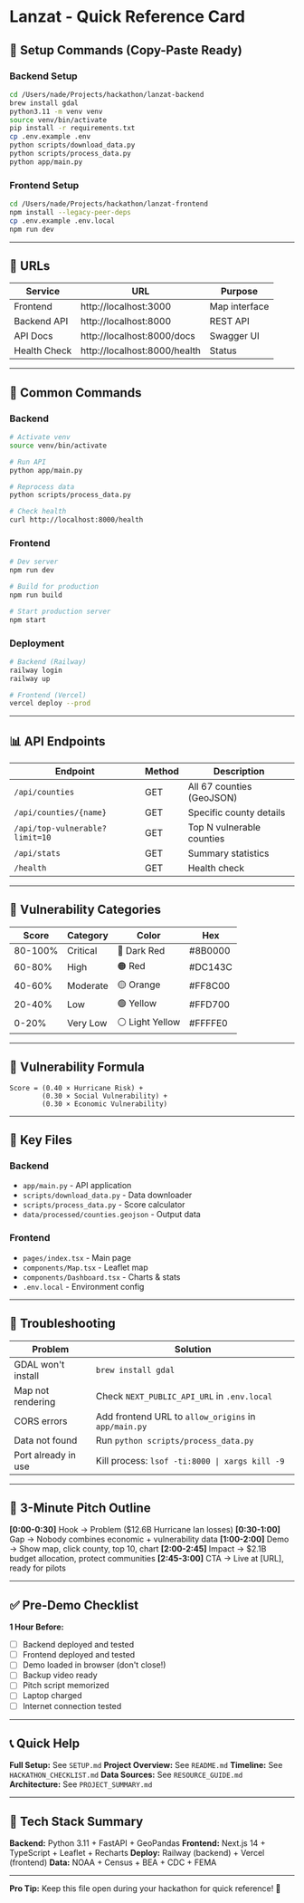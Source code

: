 # Lanzat - Quick Reference Card

## 🚀 Setup Commands (Copy-Paste Ready)

### Backend Setup
```bash
cd /Users/nade/Projects/hackathon/lanzat-backend
brew install gdal
python3.11 -m venv venv
source venv/bin/activate
pip install -r requirements.txt
cp .env.example .env
python scripts/download_data.py
python scripts/process_data.py
python app/main.py
```

### Frontend Setup
```bash
cd /Users/nade/Projects/hackathon/lanzat-frontend
npm install --legacy-peer-deps
cp .env.example .env.local
npm run dev
```

---

## 📍 URLs

| Service | URL | Purpose |
|---------|-----|---------|
| Frontend | http://localhost:3000 | Map interface |
| Backend API | http://localhost:8000 | REST API |
| API Docs | http://localhost:8000/docs | Swagger UI |
| Health Check | http://localhost:8000/health | Status |

---

## 🔧 Common Commands

### Backend
```bash
# Activate venv
source venv/bin/activate

# Run API
python app/main.py

# Reprocess data
python scripts/process_data.py

# Check health
curl http://localhost:8000/health
```

### Frontend
```bash
# Dev server
npm run dev

# Build for production
npm run build

# Start production server
npm start
```

### Deployment
```bash
# Backend (Railway)
railway login
railway up

# Frontend (Vercel)
vercel deploy --prod
```

---

## 📊 API Endpoints

| Endpoint | Method | Description |
|----------|--------|-------------|
| `/api/counties` | GET | All 67 counties (GeoJSON) |
| `/api/counties/{name}` | GET | Specific county details |
| `/api/top-vulnerable?limit=10` | GET | Top N vulnerable counties |
| `/api/stats` | GET | Summary statistics |
| `/health` | GET | Health check |

---

## 🎨 Vulnerability Categories

| Score | Category | Color | Hex |
|-------|----------|-------|-----|
| 80-100% | Critical | 🔴 Dark Red | #8B0000 |
| 60-80% | High | 🟠 Red | #DC143C |
| 40-60% | Moderate | 🟡 Orange | #FF8C00 |
| 20-40% | Low | 🟢 Yellow | #FFD700 |
| 0-20% | Very Low | ⚪ Light Yellow | #FFFFE0 |

---

## 🧮 Vulnerability Formula

```
Score = (0.40 × Hurricane Risk) +
        (0.30 × Social Vulnerability) +
        (0.30 × Economic Vulnerability)
```

---

## 📁 Key Files

### Backend
- `app/main.py` - API application
- `scripts/download_data.py` - Data downloader
- `scripts/process_data.py` - Score calculator
- `data/processed/counties.geojson` - Output data

### Frontend
- `pages/index.tsx` - Main page
- `components/Map.tsx` - Leaflet map
- `components/Dashboard.tsx` - Charts & stats
- `.env.local` - Environment config

---

## 🚨 Troubleshooting

| Problem | Solution |
|---------|----------|
| GDAL won't install | `brew install gdal` |
| Map not rendering | Check `NEXT_PUBLIC_API_URL` in `.env.local` |
| CORS errors | Add frontend URL to `allow_origins` in `app/main.py` |
| Data not found | Run `python scripts/process_data.py` |
| Port already in use | Kill process: `lsof -ti:8000 \| xargs kill -9` |

---

## 🎤 3-Minute Pitch Outline

**[0:00-0:30]** Hook → Problem ($12.6B Hurricane Ian losses)
**[0:30-1:00]** Gap → Nobody combines economic + vulnerability data
**[1:00-2:00]** Demo → Show map, click county, top 10, chart
**[2:00-2:45]** Impact → $2.1B budget allocation, protect communities
**[2:45-3:00]** CTA → Live at [URL], ready for pilots

---

## ✅ Pre-Demo Checklist

**1 Hour Before:**
- [ ] Backend deployed and tested
- [ ] Frontend deployed and tested
- [ ] Demo loaded in browser (don't close!)
- [ ] Backup video ready
- [ ] Pitch script memorized
- [ ] Laptop charged
- [ ] Internet connection tested

---

## 📞 Quick Help

**Full Setup:** See `SETUP.md`
**Project Overview:** See `README.md`
**Timeline:** See `HACKATHON_CHECKLIST.md`
**Data Sources:** See `RESOURCE_GUIDE.md`
**Architecture:** See `PROJECT_SUMMARY.md`

---

## 🎯 Tech Stack Summary

**Backend:** Python 3.11 + FastAPI + GeoPandas
**Frontend:** Next.js 14 + TypeScript + Leaflet + Recharts
**Deploy:** Railway (backend) + Vercel (frontend)
**Data:** NOAA + Census + BEA + CDC + FEMA

---

**Pro Tip:** Keep this file open during your hackathon for quick reference! 🚀
